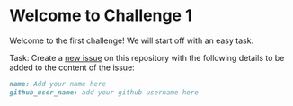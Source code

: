 # Welcome to Challenge 1

Welcome to the first challenge!
We will start off with an easy task.

Task:
Create a [new issue](https://github.com/scaleracademy/scaler-september-open-source-challenge/issues/new) on this repository with the following details to be added to the content of the issue:

```Markdown
name: Add your name here
github_user_name: add your github username here
```
